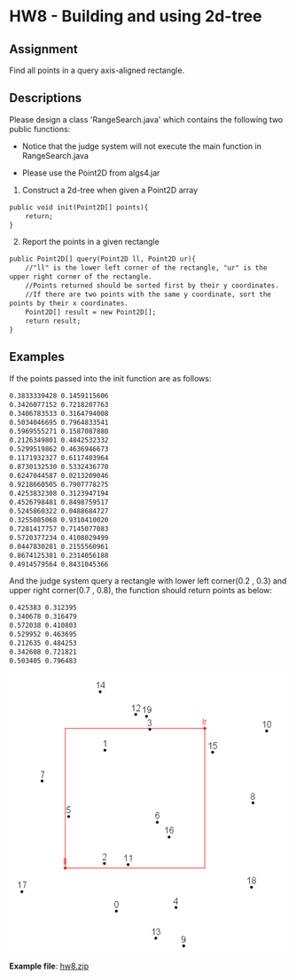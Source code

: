 # HW8 - Building and using 2d-tree

## Assignment

Find all points in a query axis-aligned rectangle.

## Descriptions

Please design a class 'RangeSearch.java' which contains the following two public functions:

* Notice that the judge system will not execute the main function in RangeSearch.java

* Please use the Point2D from algs4.jar

1. Construct a 2d-tree when given a Point2D array
```
public void init(Point2D[] points){
    return;
}
```

2. Report the points in a given rectangle
```
public Point2D[] query(Point2D ll, Point2D ur){ 
    //"ll" is the lower left corner of the rectangle, "ur" is the upper right corner of the rectangle.
    //Points returned should be sorted first by their y coordinates.
    //If there are two points with the same y coordinate, sort the points by their x coordinates.
    Point2D[] result = new Point2D[];
    return result;
}
```

## Examples

If the points passed into the init function are as follows:
```
0.3833339428 0.1459115606
0.3426077152 0.7218207763
0.3406783533 0.3164794008
0.5034046695 0.7964833541
0.5969555271 0.1587087880
0.2126349801 0.4842532332
0.5299519862 0.4636946673
0.1171932327 0.6117403964
0.8730132530 0.5332436770
0.6247044587 0.0213209046
0.9218660505 0.7907778275
0.4253832308 0.3123947194
0.4526798481 0.8498759517
0.5245860322 0.0488684727
0.3255085068 0.9310410020
0.7281417757 0.7145077083
0.5720377234 0.4108029499
0.0447830281 0.2155560961
0.8674125381 0.2314056188
0.4914579564 0.8431045366
```

And the judge system query a rectangle with lower left corner(0.2 , 0.3) and upper right corner(0.7 , 0.8), the function should return points as below:
```
0.425383 0.312395
0.340678 0.316479
0.572038 0.410803
0.529952 0.463695
0.212635 0.484253
0.342608 0.721821
0.503405 0.796483
```
![](https://github.com/andrewkgs/PDSA/blob/master/hw8/example.png)

**Example file**: [hw8.zip](https://github.com/andrewkgs/PDSA/blob/master/hw8/hw8.zip)
